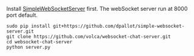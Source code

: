 Install [SimpleWebSocketServer](https://github.com/dpallot/simple-websocket-server) first. The webSocket server run at 8000 port default.

```
sudo pip install git+https://github.com/dpallot/simple-websocket-server.git
git clone https://github.com/volca/websocket-chat-server.git
cd websocket-chat-server
python server.py
```
